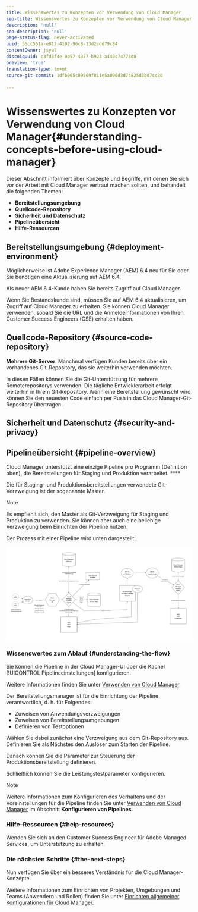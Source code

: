 ```yaml
---
title: Wissenswertes zu Konzepten vor Verwendung von Cloud Manager
seo-title: Wissenswertes zu Konzepten vor Verwendung von Cloud Manager
description: 'null'
seo-description: 'null'
page-status-flag: never-activated
uuid: 55cc551a-e812-4102-96c8-13d2cdd79c84
contentOwner: jsyal
discoiquuid: c3fd3f4e-0b57-4377-b923-a440c74773d8
preview: 'true'
translation-type: tm+mt
source-git-commit: 1dfb065c09569f811e5a006d3d74825d3bd7cc8d

---
```



# Wissenswertes zu Konzepten vor Verwendung von Cloud Manager{#understanding-concepts-before-using-cloud-manager}

Dieser Abschnitt informiert über Konzepte und Begriffe, mit denen Sie sich vor der Arbeit mit Cloud Manager vertraut machen sollten, und behandelt die folgenden Themen:

* **Bereitstellungsumgebung**
* **Quellcode-Repository**
* **Sicherheit und Datenschutz**
* **Pipelineübersicht**
* **Hilfe-Ressourcen**

## Bereitstellungsumgebung {#deployment-environment}

Möglicherweise ist Adobe Experience Manager (AEM) 6.4 neu für Sie oder Sie benötigen eine Aktualisierung auf AEM 6.4.

Als neuer AEM 6.4-Kunde haben Sie bereits Zugriff auf Cloud Manager.

Wenn Sie Bestandskunde sind, müssen Sie auf AEM 6.4 aktualisieren, um Zugriff auf Cloud Manager zu erhalten. Sie können Cloud Manager verwenden, sobald Sie die URL und die Anmeldeinformationen von Ihren Customer Success Engineers (CSE) erhalten haben.

<!-- 

Comment Type: annotation
Last Modified By: ptager
Last Modified Date: 2018-05-02T17:19:24.147-0400

Section is redundant with the section in the Overview topic

 -->

## Quellcode-Repository {#source-code-repository}

**Mehrere Git-Server**: Manchmal verfügen Kunden bereits über ein vorhandenes Git-Repository, das sie weiterhin verwenden möchten.

In diesen Fällen können Sie die Git-Unterstützung für mehrere Remoterepositorys verwenden. Die tägliche Entwicklerarbeit erfolgt weiterhin in Ihrem Git-Repository. Wenn eine Bereitstellung gewünscht wird, können Sie den neuesten Code einfach per Push in das Cloud Manager-Git-Repository übertragen.

<!-- 

Comment Type: annotation
Last Modified By: ptager
Last Modified Date: 2018-05-02T17:20:46.002-0400

Looks like we lost some content, compared to the previous version

 -->

## Sicherheit und Datenschutz {#security-and-privacy}

<!-- 

Comment Type: annotation
Last Modified By: jsyal
Last Modified Date: 2018-04-21T02:38:21.417-0400

Query for Brad B.

 -->

## Pipelineübersicht {#pipeline-overview}

Cloud Manager unterstützt eine einzige Pipeline pro Programm (Definition oben), die Bereitstellungen für Staging und Produktion verarbeitet. ****

Die für Staging- und Produktionsbereitstellungen verwendete Git-Verzweigung ist der sogenannte Master.

>[!NOTE]
>
>Es empfiehlt sich, den Master als Git-Verzweigung für Staging und Produktion zu verwenden. Sie können aber auch eine beliebige Verzweigung beim Einrichten der Pipeline nutzen.

Der Prozess mit einer Pipeline wird unten dargestellt:

![](assets/screen_shot_2018-04-30at30318pm.png)

### Wissenswertes zum Ablauf {#understanding-the-flow}

Sie können die Pipeline in der Cloud Manager-UI über die Kachel [!UICONTROL Pipelineeinstellungen] konfigurieren.

Weitere Informationen finden Sie unter [Verwenden von Cloud Manager](hhttps://helpx.adobe.com/experience-manager/cloud-manager/using/using-cloud-manager.html).

Der Bereitstellungsmanager ist für die Einrichtung der Pipeline verantwortlich, d. h. für Folgendes:

* Zuweisen von Anwendungsverzweigungen
* Zuweisen von Bereitstellungsumgebungen
* Definieren von Testoptionen

Wählen Sie dabei zunächst eine Verzweigung aus dem Git-Repository aus. Definieren Sie als Nächstes den Auslöser zum Starten der Pipeline.

Danach können Sie die Parameter zur Steuerung der Produktionsbereitstellung definieren.

Schließlich können Sie die Leistungstestparameter konfigurieren.

>[!NOTE]
>
>Weitere Informationen zum Konfigurieren des Verhaltens und der Voreinstellungen für die Pipeline finden Sie unter [Verwenden von Cloud Manager](using-cloud-manager.md) im Abschnitt **Konfigurieren von Pipelines**.

### Hilfe-Ressourcen {#help-resources}

Wenden Sie sich an den Customer Success Engineer für Adobe Managed Services, um Unterstützung zu erhalten.

### Die nächsten Schritte {#the-next-steps}

Nun verfügen Sie über ein besseres Verständnis für die Cloud Manager-Konzepte.

Weitere Informationen zum Einrichten von Projekten, Umgebungen und Teams (Anwendern und Rollen) finden Sie unter [Einrichten allgemeiner Konfigurationen für Cloud Manager](setting-configurations-for-cloud-manager.md).
